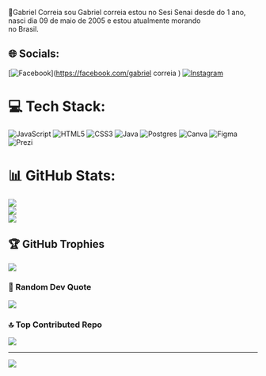 🙋Gabriel Correia 
sou Gabriel correia estou no Sesi Senai desde do 1 ano, <br>nasci dia 09 de maio de 2005 e estou atualmente morando <br>no Brasil.  <br>


## 🌐 Socials:
[![Facebook](https://img.shields.io/badge/Facebook-%231877F2.svg?logo=Facebook&logoColor=white)](https://facebook.com/gabriel correia ) [![Instagram](https://img.shields.io/badge/Instagram-%23E4405F.svg?logo=Instagram&logoColor=white)](https://instagram.com/@gabrielcorreiaa_) 

# 💻 Tech Stack:
![JavaScript](https://img.shields.io/badge/javascript-%23323330.svg?style=flat&logo=javascript&logoColor=%23F7DF1E) ![HTML5](https://img.shields.io/badge/html5-%23E34F26.svg?style=flat&logo=html5&logoColor=white) ![CSS3](https://img.shields.io/badge/css3-%231572B6.svg?style=flat&logo=css3&logoColor=white) ![Java](https://img.shields.io/badge/java-%23ED8B00.svg?style=flat&logo=java&logoColor=white) ![Postgres](https://img.shields.io/badge/postgres-%23316192.svg?style=flat&logo=postgresql&logoColor=white) ![Canva](https://img.shields.io/badge/Canva-%2300C4CC.svg?style=flat&logo=Canva&logoColor=white) 	![Figma](https://img.shields.io/badge/figma-%23F24E1E.svg?style=flat&logo=figma&logoColor=white) ![Prezi](https://img.shields.io/badge/Prezi-%23000000.svg?style=flat&logo=Prezi&logoColor=white)
# 📊 GitHub Stats:
![](https://github-readme-stats.vercel.app/api?username=ga-oficial&theme=chartreuse-dark&hide_border=false&include_all_commits=true&count_private=true)<br/>
![](https://github-readme-streak-stats.herokuapp.com/?user=ga-oficial&theme=chartreuse-dark&hide_border=false)<br/>
![](https://github-readme-stats.vercel.app/api/top-langs/?username=ga-oficial&theme=chartreuse-dark&hide_border=false&include_all_commits=true&count_private=true&layout=compact)

## 🏆 GitHub Trophies
![](https://github-profile-trophy.vercel.app/?username=ga-oficial&theme=radical&no-frame=true&no-bg=false&margin-w=4)

### 💌 Random Dev Quote
![](https://quotes-github-readme.vercel.app/api?type=vetical&theme=dark)

### 🔝 Top Contributed Repo
![](https://github-contributor-stats.vercel.app/api?username=ga-oficial&limit=5&theme=dark&combine_all_yearly_contributions=true)

---
[![](https://visitcount.itsvg.in/api?id=ga-oficial&icon=0&color=3)](https://visitcount.itsvg.in)

<!-- Proudly created with GPRM ( https://gprm.itsvg.in ) -->
